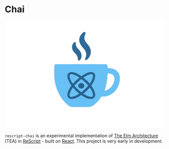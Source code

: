 # Chai

![logo](./logo.png)

`rescript-chai` is an experimental implementation of [The Elm Architecture](https://guide.elm-lang.org/architecture/) (TEA) in [ReScript](https://rescript-lang.org/) - built on [React](https://react.dev/). This project is very early in development.